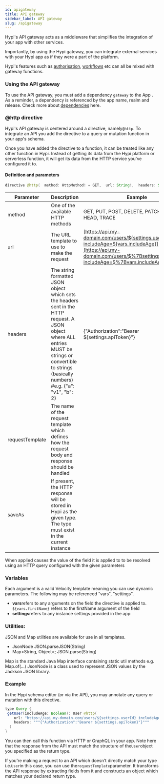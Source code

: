 ```yaml
---
id: apigateway
title: API gateway
sidebar_label: API gateway
slug: /apigateway
---
```


Hypi's API gateway acts as a middleware that simplifies the integration of your app with other services.

Importantly, by using the Hypi gateway, you can integrate external services with your Hypi app as if they were a part of the platform.

Hypi's features such as [authorisation](#), [workflows](#) etc can all be mixed with gateway functions.

### Using the API gateway

To use the API gateway, you must add a dependency ``gateway`` to the App . As a reminder, a dependency is referenced by the app name, realm and release. Check more about [dependencies](#) here. 

### @http directive

Hypi's API gateway is centered around a directive, namely`@http`. To integrate an API you add the directive to a query or mutation function in your app's schema.

Once you have added the directive to a function, it can be treated like any other function in Hypi. Instead of getting its data from the Hypi platform or serverless function, it will get its data from the HTTP service you've configured it to.

#### Definition and parameters

```java
directive @http(  method: HttpMethod! = GET,  url: String!,  headers: String,  requestTemplate: String,  saveAs: String) on FIELD_DEFINITION
```

| Parameter | Description | Example |
| --- | --- | --- |
| method | One of the available HTTP methods | GET, PUT, POST, DELETE, PATCH, OPTIONS, HEAD, TRACE |
| url | The URL template to use to make the request | [https://api.my-domain.com/users/${settings.userId}?includeAge=${vars.includeAge}](https://api.my-domain.com/users/$%7Bsettings.userId%7D?includeAge=$%7Bvars.includeAge%7D) |
| headers | The string formatted JSON object which sets the headers sent in the HTTP request. A JSON object where ALL entries MUST be strings or convertible to strings (basically numbers) #e.g. {"a": "v1", "b": 2} | {"Authorization":"Bearer ${settings.apiToken}"} |
| requestTemplate | The name of the request template which defines how the request body and response should be handled |     |
| saveAs | If present, the HTTP response will be stored in Hypi as the given type. The type must exist in the current instance |     |

When applied causes the value of the field it is applied to to be resolved using an HTTP query configured with the given parameters

### Variables

Each argument is a valid Velocity template meaning you can use dynamic parameters. The following may be referenced "vars", "settings".

+  **vars**refers to any arguments on the field the directive is applied to.   `${vars.firstName}` refers to the firstName argument of the field
+ **settings**refers to any instance settings provided in the app

### Utilities:

JSON and Map utilities are available for use in all templates.

+ JsonNode JSON.parseJSON(String)
+ Map<String, Object>; JSON.parse(String)

Map is the standard Java Map interface containing static util methods e.g. Map.of(...) JsonNode is a class used to represent JSON values by the Jackson JSON library.

### Example

In the Hypi schema editor (or via the API), you may annotate any query or mutation with this directive.

```java
type Query {
 getUser(includeAge: Boolean): User @http(
    url: "https://api.my-domain.com/users/${settings.userId} includeAge=${vars.includeAge}",
    headers: """{"Authorization":"Bearer ${settings.apiToken}"}"""
  )
}
```

You can then call this function via HTTP or GraphQL in your app. Note here that the response from the API must match the structure of the`User`object you specified as the return type.

If you're making a request to an API which doesn't directly match your type i.e.`User`in this case, you can use the`requestTemplate`parameter.  It transforms the API response by extracting fields from it and constructs an object which matches your declared return type.